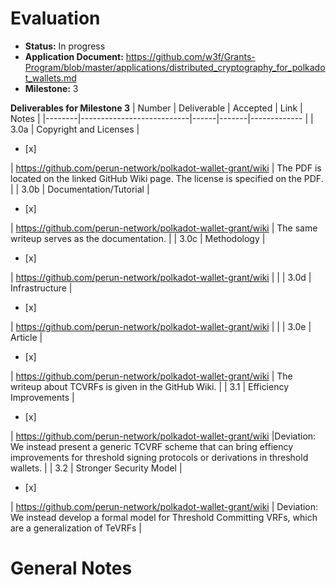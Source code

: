 # Evaluation

- **Status:** In progress
- **Application Document:** https://github.com/w3f/Grants-Program/blob/master/applications/distributed_cryptography_for_polkadot_wallets.md
- **Milestone:** 3

**Deliverables for Milestone 3**
| Number | Deliverable              | Accepted | Link | Notes |
|--------|---------------------------|------|-------|------------- |
| 3.0a   | Copyright and Licenses    | <ul><li>[x] </li></ul> | https://github.com/perun-network/polkadot-wallet-grant/wiki | The PDF is located on the linked GitHub Wiki page. The license is specified on the PDF. |
| 3.0b   | Documentation/Tutorial    | <ul><li>[x] </li></ul> | https://github.com/perun-network/polkadot-wallet-grant/wiki | The same writeup serves as the documentation. |
| 3.0c   | Methodology               | <ul><li>[x] </li></ul> | https://github.com/perun-network/polkadot-wallet-grant/wiki |       |
| 3.0d   | Infrastructure            | <ul><li>[x] </li></ul> | https://github.com/perun-network/polkadot-wallet-grant/wiki |       |
| 3.0e   | Article                   | <ul><li>[x] </li></ul> | https://github.com/perun-network/polkadot-wallet-grant/wiki | The writeup about TCVRFs is given in the GitHub Wiki. |
| 3.1    | Efficiency Improvements   | <ul><li>[x] </li></ul> | https://github.com/perun-network/polkadot-wallet-grant/wiki |Deviation: We instead present a generic TCVRF scheme that can bring effiency improvements for threshold signing protocols or derivations in threshold wallets.      |
| 3.2    | Stronger Security Model   | <ul><li>[x] </li></ul> | https://github.com/perun-network/polkadot-wallet-grant/wiki | Deviation: We instead develop a formal model for Threshold Committing VRFs, which are a generalization of TeVRFs |

# General Notes
